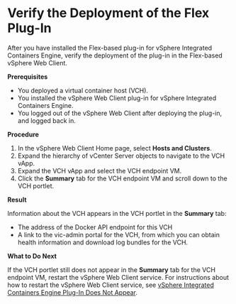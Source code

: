 # Verify the Deployment of the Flex Plug-In #

After you have installed the Flex-based plug-in for vSphere Integrated Containers Engine, verify the deployment of the plug-in in the Flex-based vSphere Web Client.

**Prerequisites**

- You deployed a virtual container host (VCH).
- You installed the vSphere Web Client plug-in for vSphere Integrated Containers Engine.
- You logged out of the vSphere Web Client after deploying the plug-in, and logged back in.

**Procedure**

1. In the vSphere Web Client Home page, select **Hosts and Clusters**.
2. Expand the hierarchy of vCenter Server objects to navigate to the VCH vApp.
3. Expand the VCH vApp and select the VCH endpoint VM.
4. Click the **Summary** tab for the VCH endpoint VM and scroll down to the VCH portlet.

**Result**

Information about the VCH appears in the VCH portlet in the **Summary** tab:

-  The address of the Docker API endpoint for this VCH
-  A link to the vic-admin portal for the VCH, from which you can obtain health information and download log bundles for the VCH.

**What to Do Next**

If the VCH portlet still does not appear in the **Summary** tab for the VCH endpoint VM, restart the vSphere Web Client service. For instructions about how to restart the vSphere Web Client service, see [vSphere Integrated Containers Engine Plug-In Does Not Appear](ts_ui_not_appearing.md).